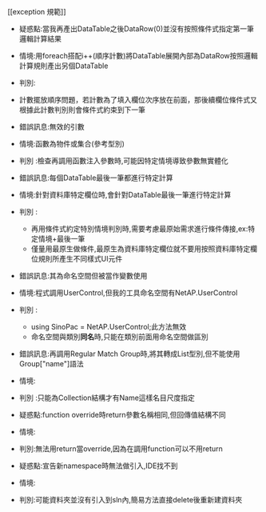 [[exception 規範]]

- 疑惑點:當我再產出DataTable之後DataRow(0)並沒有按照條件式指定第一筆邏輯計算結果
- 情境:用foreach搭配i++(順序計數)將DataTable展開內部為DataRow按照邏輯計算規則產出另個DataTable
- 判別:
- 計數擺放順序問題，若計數為了填入欄位次序放在前面，那後續欄位條件式又根據此計數判別則會條件式約束到下一筆


- 錯誤訊息:無效的引數
- 情境:函數為物件或集合(參考型別)
- 判別 :檢查再調用函數注入參數時,可能因特定情境導致參數無實體化

- 錯誤訊息:每個DataTable最後一筆都進行特定計算
- 情境:針對資料庫特定欄位時,會針對DataTable最後一筆進行特定計算
- 判別 :
  - 再用條件式約定特別情境判別時,需要考慮最原始需求進行條件傳接,ex:特定情境+最後一筆
  - 僅量用最原生做條件,最原生為資料庫特定欄位就不要用按照資料庫特定欄位規則所產生不同樣式UI元件

- 錯誤訊息:其為命名空間但被當作變數使用
- 情境:程式調用UserControl,但我的工具命名空間有NetAP.UserControl
- 判別 :
  - using SinoPac = NetAP.UserControl;此方法無效
  - 命名空間與類別**同名**時,只能在類別前面用命名空間做區別


- 錯誤訊息:再調用Regular Match Group時,將其轉成List型別,但不能使用Group["name"]語法
- 情境:
- 判別 :只能為Collection結構才有Name這樣名目尺度指定



- 疑惑點:function override時return參數名稱相同,但回傳值結構不同
- 情境:
- 判別:無法用return當override,因為在調用function可以不用return

- 疑惑點:宣告新namespace時無法做引入,IDE找不到
- 情境:
- 判別:可能資料夾並沒有引入到sln內,簡易方法直接delete後重新建資料夾

